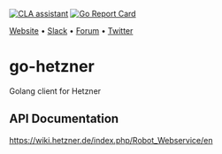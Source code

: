 [![CLA assistant](https://cla-assistant.io/readme/badge/appscode/go-hetzner)](https://cla-assistant.io/appscode/go-hetzner) [![Go Report Card](https://goreportcard.com/badge/github.com/appscode/go-hetzner)](https://goreportcard.com/report/github.com/appscode/go-hetzner)

[Website](https://appscode.com) • [Slack](https://slack.appscode.com) • [Forum](https://discuss.appscode.com) • [Twitter](https://twitter.com/AppsCodeHQ)

# go-hetzner
Golang client for Hetzner

## API Documentation
https://wiki.hetzner.de/index.php/Robot_Webservice/en
